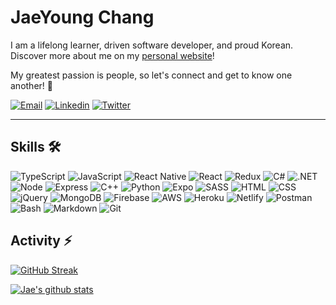 <!--
**jaeyoungchang5/jaeyoungchang5** is a ✨ _special_ ✨ repository because its `README.md` (this file) appears on your GitHub profile.

Here are some ideas to get you started:

- 🔭 I’m currently working on ...
- 🌱 I’m currently learning ...
- 👯 I’m looking to collaborate on ...
- 🤔 I’m looking for help with ...
- 💬 Ask me about ...
- 📫 How to reach me: ...
- 😄 Pronouns: ...
- ⚡ Fun fact: ...
-->
# JaeYoung Chang
I am a lifelong learner, driven software developer, and proud Korean.
Discover more about me on my [personal website](https://jaeyoungchang.com/)!

My greatest passion is people, so let's connect and get to know one another! 🍎

[![Email](https://img.shields.io/badge/Gmail-D14836?style=for-the-badge&logo=gmail&logoColor=white)](mailto:jaeyoungchang5@gmail.com)
[![Linkedin](https://img.shields.io/badge/LinkedIn-0077B5?style=for-the-badge&logo=linkedin&logoColor=white)](https://www.linkedin.com/in/jaeyoungchang/)
[![Twitter](https://img.shields.io/badge/Twitter-1DA1F2?style=for-the-badge&logo=twitter&logoColor=white)](https://twitter.com/jaeyoungchang5)

---

## Skills 🛠
![TypeScript](https://img.shields.io/badge/TypeScript-007ACC?style=for-the-badge&logo=typescript&logoColor=white)
![JavaScript](https://img.shields.io/badge/JavaScript-F7DF1E?style=for-the-badge&logo=javascript&logoColor=black)
![React Native](https://img.shields.io/badge/React_Native-20232A?style=for-the-badge&logo=react&logoColor=61DAFB)
![React](https://img.shields.io/badge/React-20232A?style=for-the-badge&logo=react&logoColor=61DAFB)
![Redux](https://img.shields.io/badge/Redux-593D88?style=for-the-badge&logo=redux&logoColor=white)
![C#](https://img.shields.io/badge/C%23-239120?style=for-the-badge&logo=c-sharp&logoColor=white)
![.NET](https://img.shields.io/badge/.NET-5C2D91?style=for-the-badge&logo=.net&logoColor=white)
![Node](https://img.shields.io/badge/Node.js-43853D?style=for-the-badge&logo=node.js&logoColor=white)
![Express](https://img.shields.io/badge/Express.js-404D59?style=for-the-badge)
![C++](https://img.shields.io/badge/c++-%2300599C.svg?&style=for-the-badge&logo=c%2B%2B&ogoColor=white)
![Python](https://img.shields.io/badge/Python-14354C?style=for-the-badge&logo=python&logoColor=white)
![Expo](https://img.shields.io/badge/Expo-1B1F23?style=for-the-badge&logo=expo&logoColor=white)
![SASS](https://img.shields.io/badge/Sass-CC6699?style=for-the-badge&logo=sass&logoColor=white)
![HTML](https://img.shields.io/badge/HTML5-E34F26?style=for-the-badge&logo=html5&logoColor=white)
![CSS](https://img.shields.io/badge/CSS3-1572B6?style=for-the-badge&logo=css3&logoColor=white)
![jQuery](https://img.shields.io/badge/jQuery-0769AD?style=for-the-badge&logo=jquery&logoColor=white)
![MongoDB](https://img.shields.io/badge/MongoDB-4EA94B?style=for-the-badge&logo=mongodb&logoColor=white)
![Firebase](https://img.shields.io/badge/firebase-%23039BE5.svg?&style=for-the-badge&logo=firebase)
![AWS](https://img.shields.io/badge/AWS-%23FF9900.svg?&style=for-the-badge&logo=amazon-aws&logoColor=white)
![Heroku](https://img.shields.io/badge/Heroku-430098?style=for-the-badge&logo=heroku&logoColor=white)
![Netlify](https://img.shields.io/badge/Netlify-00C7B7?style=for-the-badge&logo=netlify&logoColor=white)
![Postman](https://img.shields.io/badge/Postman-FF6C37?style=for-the-badge&logo=postman&logoColor=white)
![Bash](https://img.shields.io/badge/Shell_Script-121011?style=for-the-badge&logo=gnu-bash&logoColor=white)
![Markdown](https://img.shields.io/badge/Markdown-000000?style=for-the-badge&logo=markdown&logoColor=white)
![Git](https://img.shields.io/badge/git%20-%23F05033.svg?&style=for-the-badge&logo=git&logoColor=white)

## Activity ⚡️
[![GitHub Streak](http://github-readme-streak-stats.herokuapp.com?user=jaeyoungchang5&&hide_border=true&date_format=M%20j%5B%2C%20Y%5D&fire=DD2727&currStreakNum=DD2727)](http://github-readme-streak-stats.herokuapp.com?user=jaeyoungchang5&&hide_border=true&date_format=M%20j%5B%2C%20Y%5D&fire=DD2727&currStreakNum=DD2727)

[![Jae's github stats](https://github-readme-stats.vercel.app/api?username=jaeyoungchang5&theme=vue&count_private=true&hide=issues,contribs&show=prs_merged&show_icons=true)]([https://github.com/jaeyoungchang5](https://github-readme-stats.vercel.app/api?username=jaeyoungchang5&theme=vue&count_private=true&hide=issues,contribs&show=prs_merged&show_icons=true)https://github-readme-stats.vercel.app/api?username=jaeyoungchang5&theme=vue&count_private=true&hide=issues,contribs&show=prs_merged&show_icons=true)
<!-- Reference https://github.com/anuraghazra/github-readme-stats -->
